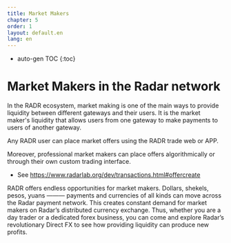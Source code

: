 ```yaml
---
title: Market Makers 
chapter: 5
order: 1
layout: default.en
lang: en
---
```


* auto-gen TOC
{:toc}

# Market Makers in the Radar network

In the RADR ecosystem, market making is one of the main ways to provide liquidity between different gateways and their users. It is the market maker's liquidity that allows users from one gateway to make payments to users of another gateway.

Any RADR user can place market offers using the RADR trade web or APP.

Moreover, professional market makers can place offers algorithmically or through their own custom trading interface.

  * See https://www.radarlab.org/dev/transactions.html#offercreate

RADR offers endless opportunities for market makers. Dollars, shekels, pesos, yuans ——— payments and currencies of all kinds can move across the Radar payment network. This creates constant demand for market makers on Radar’s distributed currency exchange. Thus, whether you are a day trader or a dedicated forex business, you can come and explore Radar’s revolutionary Direct FX to see how providing liquidity can produce new profits.
